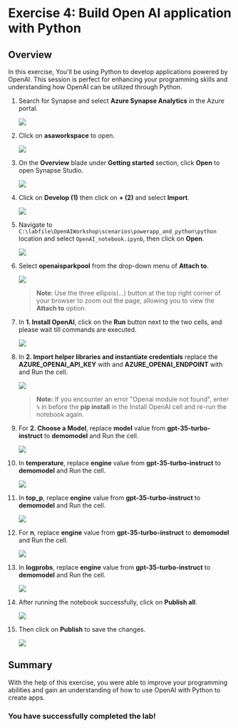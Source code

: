 # Exercise 4: Build Open AI application with Python

## Overview

In this exercise, You'll be using Python to develop applications powered by OpenAI. This session is perfect for enhancing your programming skills and understanding how OpenAI can be utilized through Python.

1. Search for Synapse and select **Azure Synapse Analytics** in the Azure portal.

   ![](images/openai-3.png)

1. Click on **asaworkspace<inject key="DeploymentId"></inject>** to open.

    ![](images/E4S2.png)

1. On the **Overview** blade under **Getting started** section, click **Open** to open Synapse Studio.
     
    ![](images/instruct-6.png)
    
1. Click on **Develop (1)** then click on **+ (2)** and select **Import**.

    ![](images/import-note.png)

1. Navigate to `C:\labfile\OpenAIWorkshop\scenarios\powerapp_and_python\python` location and select `OpenAI_notebook.ipynb`, then click on **Open**.

     ![](images/openai-4.png)

1. Select **openaisparkpool** from the drop-down menu of **Attach to**.

    ![](images/openai-sparkpool.png)

    >**Note**: Use the three ellipsis(...) button at the top right corner of your browser to zoom out the page, allowing you to view the **Attach to** option.
    
1. In **1. Install OpenAI**, click on the **Run** button next to the two cells, and please wait till commands are executed. 

     ![](images/instruct-7.png)

1. In **2. Import helper libraries and instantiate credentials** replace the **AZURE_OPENAI_API_KEY** with **<inject key="OpenAIKey" enableCopy="true"/>** and **AZURE_OPENAI_ENDPOINT** with **<inject key="OpenAIEndpoint" enableCopy="true"/>** and Run the cell.

     ![](images/instruct-8.png)
   
     > **Note:** If you encounter an error "Openai module not found", enter `%` in before the **pip install** in the Install OpenAI cell and re-run the notebook again.

1. For **2. Choose a Model**, replace **model** value from **gpt-35-turbo-instruct** to **demomodel** and Run the cell.

     ![](images/instruct.png)

1. In **temperature**, replace **engine** value from **gpt-35-turbo-instruct** to **demomodel** and Run the cell.

      ![](images/instruct-1.png)

1. In **top_p**, replace **engine** value from **gpt-35-turbo-instruct** to **demomodel** and Run the cell.

      ![](images/instruct-2.png)

1. For **n**, replace **engine** value from **gpt-35-turbo-instruct** to **demomodel** and Run the cell.

      ![](images/instruct-3.png)

1. In **logprobs**, replace **engine** value from **gpt-35-turbo-instruct** to **demomodel** and Run the cell.

      ![](images/instruct-4.png)

1. After running the notebook successfully, click on **Publish all**.

     ![](images/publish.png)

1. Then click on **Publish** to save the changes. 

    ![](images/publish-1.png)

## Summary

With the help of this exercise, you were able to improve your programming abilities and gain an understanding of how to use OpenAI with Python to create apps.

### You have successfully completed the lab!
